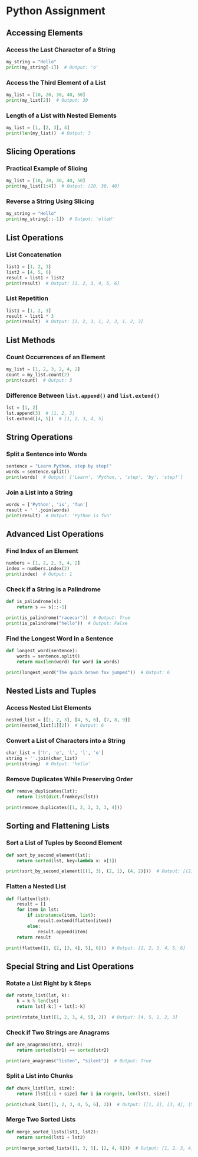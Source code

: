 # Python Assignment

## Accessing Elements

### Access the Last Character of a String
```python
my_string = "Hello"
print(my_string[-1])  # Output: 'o'
```

### Access the Third Element of a List
```python
my_list = [10, 20, 30, 40, 50]
print(my_list[2])  # Output: 30
```

### Length of a List with Nested Elements
```python
my_list = [1, [2, 3], 4]
print(len(my_list))  # Output: 3
```

## Slicing Operations

### Practical Example of Slicing
```python
my_list = [10, 20, 30, 40, 50]
print(my_list[1:4])  # Output: [20, 30, 40]
```

### Reverse a String Using Slicing
```python
my_string = "Hello"
print(my_string[::-1])  # Output: 'olleH'
```

## List Operations

### List Concatenation
```python
list1 = [1, 2, 3]
list2 = [4, 5, 6]
result = list1 + list2
print(result)  # Output: [1, 2, 3, 4, 5, 6]
```

### List Repetition
```python
list1 = [1, 2, 3]
result = list1 * 3
print(result)  # Output: [1, 2, 3, 1, 2, 3, 1, 2, 3]
```

## List Methods

### Count Occurrences of an Element
```python
my_list = [1, 2, 3, 2, 4, 2]
count = my_list.count(2)
print(count)  # Output: 3
```

### Difference Between `list.append()` and `list.extend()`
```python
lst = [1, 2]
lst.append(3)  # [1, 2, 3]
lst.extend([4, 5])  # [1, 2, 3, 4, 5]
```

## String Operations

### Split a Sentence into Words
```python
sentence = "Learn Python, step by step!"
words = sentence.split()
print(words)  # Output: ['Learn', 'Python,', 'step', 'by', 'step!']
```

### Join a List into a String
```python
words = ['Python', 'is', 'fun']
result = ' '.join(words)
print(result)  # Output: 'Python is fun'
```

## Advanced List Operations

### Find Index of an Element
```python
numbers = [1, 2, 2, 3, 4, 2]
index = numbers.index(2)
print(index)  # Output: 1
```

### Check if a String is a Palindrome
```python
def is_palindrome(s):
    return s == s[::-1]

print(is_palindrome("racecar"))  # Output: True
print(is_palindrome("hello"))  # Output: False
```

### Find the Longest Word in a Sentence
```python
def longest_word(sentence):
    words = sentence.split()
    return max(len(word) for word in words)

print(longest_word("The quick brown fox jumped"))  # Output: 6
```

## Nested Lists and Tuples

### Access Nested List Elements
```python
nested_list = [[1, 2, 3], [4, 5, 6], [7, 8, 9]]
print(nested_list[1][2])  # Output: 6
```

### Convert a List of Characters into a String
```python
char_list = ['h', 'e', 'l', 'l', 'o']
string = ''.join(char_list)
print(string)  # Output: 'hello'
```

### Remove Duplicates While Preserving Order
```python
def remove_duplicates(lst):
    return list(dict.fromkeys(lst))

print(remove_duplicates([1, 2, 2, 3, 3, 4]))
```

## Sorting and Flattening Lists

### Sort a List of Tuples by Second Element
```python
def sort_by_second_element(lst):
    return sorted(lst, key=lambda x: x[1])

print(sort_by_second_element([(1, 3), (2, 1), (4, 2)]))  # Output: [(2, 1), (4, 2), (1, 3)]
```

### Flatten a Nested List
```python
def flatten(lst):
    result = []
    for item in lst:
        if isinstance(item, list):
            result.extend(flatten(item))
        else:
            result.append(item)
    return result

print(flatten([1, [2, [3, 4], 5], 6]))  # Output: [1, 2, 3, 4, 5, 6]
```

## Special String and List Operations

### Rotate a List Right by k Steps
```python
def rotate_list(lst, k):
    k = k % len(lst)
    return lst[-k:] + lst[:-k]

print(rotate_list([1, 2, 3, 4, 5], 2))  # Output: [4, 5, 1, 2, 3]
```

### Check if Two Strings are Anagrams
```python
def are_anagrams(str1, str2):
    return sorted(str1) == sorted(str2)

print(are_anagrams("listen", "silent"))  # Output: True
```

### Split a List into Chunks
```python
def chunk_list(lst, size):
    return [lst[i:i + size] for i in range(0, len(lst), size)]

print(chunk_list([1, 2, 3, 4, 5, 6], 2))  # Output: [[1, 2], [3, 4], [5, 6]]
```

### Merge Two Sorted Lists
```python
def merge_sorted_lists(lst1, lst2):
    return sorted(lst1 + lst2)

print(merge_sorted_lists([1, 3, 5], [2, 4, 6]))  # Output: [1, 2, 3, 4, 5, 6]
```



